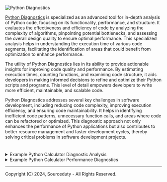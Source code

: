 ![Python Diagnostics](https://github.com/sourceduty/Python_Diagnostics/assets/123030236/bfd7e5f5-47b7-437d-8ef2-71227061d8cc)

[Python Diagnostics](https://chat.openai.com/g/g-NnT93PRw6-python-diagnostics) is specialized as an advanced tool for in-depth analysis of Python code, focusing on its functionality, performance, and structure. It evaluates the effectiveness and efficiency of code by analyzing the complexity of algorithms, pinpointing potential bottlenecks, and assessing the overall design quality to ensure optimal performance. This specialized analysis helps in understanding the execution time of various code segments, facilitating the identification of areas that could benefit from optimization to enhance performance.

The utility of Python Diagnostics lies in its ability to provide actionable insights for improving code quality and performance. By estimating execution times, counting functions, and examining code structure, it aids developers in making informed decisions to refine and optimize their Python scripts and programs. This level of detail empowers developers to write more efficient, maintainable, and scalable code.

Python Diagnostics addresses several key challenges in software development, including reducing code complexity, improving execution efficiency, and ensuring code maintainability. It helps in identifying inefficient code patterns, unnecessary function calls, and areas where code can be refactored or optimized. This diagnostic approach not only enhances the performance of Python applications but also contributes to better resource management and faster development cycles, thereby solving critical problems in software development projects.

#

<details><summary>Example Python Calculator Diagnostic Analysis</summary>
<br>

Analyze Python code.

```
import tkinter as tk

class Calculator:
    def __init__(self, master):
        self.master = master
        master.title("Simple Calculator")

        self.entry = tk.Entry(master, width=20, font=('Arial', 14))
        self.entry.grid(row=0, column=0, columnspan=4)

        buttons = [
            ('7', 1, 0), ('8', 1, 1), ('9', 1, 2), ('/', 1, 3),
            ('4', 2, 0), ('5', 2, 1), ('6', 2, 2), ('*', 2, 3),
            ('1', 3, 0), ('2', 3, 1), ('3', 3, 2), ('-', 3, 3),
            ('0', 4, 0), ('C', 4, 1), ('=', 4, 2), ('+', 4, 3)
        ]

        for (text, row, column) in buttons:
            button = tk.Button(master, text=text, width=5, height=2,
                               font=('Arial', 14),
                               command=lambda t=text: self.on_button_click(t))
            button.grid(row=row, column=column)

    def on_button_click(self, char):
        if char == '=':
            try:
                result = eval(self.entry.get())
                self.entry.delete(0, tk.END)
                self.entry.insert(tk.END, str(result))
            except Exception as e:
                self.entry.delete(0, tk.END)
                self.entry.insert(tk.END, "Error")
        elif char == 'C':
            self.entry.delete(0, tk.END)
        else:
            self.entry.insert(tk.END, char)


if __name__ == "__main__":
    root = tk.Tk()
    calculator = Calculator(root)
    root.mainloop()

```

Analysis of the provided Python code for a simple GUI calculator using tkinter:

Functionality and Structure

- Class Definition (Calculator): Defines the calculator functionality with two methods, __init__ and on_button_click.
- Initialization (__init__): Sets up the GUI, creates an entry widget, and initializes buttons with their labels, positions, and commands.
- Button Click Handling (on_button_click): Handles logic for button presses, including calculating and displaying results, clearing the entry widget, and appending characters.

Analysis and Suggestions

- Efficiency and Design Quality: Uses eval for expression evaluation, which is efficient but potentially risky. Consider safer alternatives for expression parsing.
- Potential Bottlenecks: Lambda in button command might be slightly less efficient due to creating new functions in each loop iteration, but impact is minimal in this context.
- Execution Time: Generally quick due to the simplicity of the application and efficiency of tkinter. Profile the code if experiencing lag, especially in the on_button_click method.
- Total Number of Functions: Two main functions/methods (init and on_button_click), indicating a simple and focused structure appropriate for the application's scale.

Conclusion

The calculator is well-structured and effectively achieves its intended functionality. For future enhancements, consider safer alternatives to eval and optimizing event binding for button clicks.

<br>
</details>

<details><summary>Example Python Calculator Performance Diagnostics</summary></summary>
<br>

Measure Python code performance.

```
import tkinter as tk

class Calculator:
    def __init__(self, master):
        self.master = master
        master.title("Simple Calculator")

        self.entry = tk.Entry(master, width=20, font=('Arial', 14))
        self.entry.grid(row=0, column=0, columnspan=4)

        buttons = [
            ('7', 1, 0), ('8', 1, 1), ('9', 1, 2), ('/', 1, 3),
            ('4', 2, 0), ('5', 2, 1), ('6', 2, 2), ('*', 2, 3),
            ('1', 3, 0), ('2', 3, 1), ('3', 3, 2), ('-', 3, 3),
            ('0', 4, 0), ('C', 4, 1), ('=', 4, 2), ('+', 4, 3)
        ]

        for (text, row, column) in buttons:
            button = tk.Button(master, text=text, width=5, height=2,
                               font=('Arial', 14),
                               command=lambda t=text: self.on_button_click(t))
            button.grid(row=row, column=column)

    def on_button_click(self, char):
        if char == '=':
            try:
                result = eval(self.entry.get())
                self.entry.delete(0, tk.END)
                self.entry.insert(tk.END, str(result))
            except Exception as e:
                self.entry.delete(0, tk.END)
                self.entry.insert(tk.END, "Error")
        elif char == 'C':
            self.entry.delete(0, tk.END)
        else:
            self.entry.insert(tk.END, char)


if __name__ == "__main__":
    root = tk.Tk()
    calculator = Calculator(root)
    root.mainloop()

```

Performance Analysis:

1. Algorithm Complexity

    - The operations are essentially O(1), as they don't scale with input size. This includes basic arithmetic operations and UI interactions.

2. Efficiency
   
    - The code is efficient for its intended purpose, with each button press triggering a simple event without heavy computation or data processing.

4. Potential Bottlenecks

    - The use of `eval` in `on_button_click` for calculations could be a potential bottleneck. While not significantly impacting performance for simple operations, `eval` poses security risks and can be inefficient with complex expressions.

5. Memory and Resource Utilization
   
    - The application is lightweight, consuming minimal memory and resources. The Tkinter library efficiently handles the main resources, which are the GUI elements.

7. UI Responsiveness
   
    - The application should remain responsive to user inputs, as the operations (handled by Tkinter's `mainloop()`) are simple and executed quickly.

9. Improvement Suggestions

    - Security of `eval`: Replace `eval` with a safer alternative for evaluating mathematical expressions to mitigate security risks.
    - Error Handling: Enhance error handling in `on_button_click` to catch specific exceptions for more precise error feedback.
    - Functionality Expansion: For potential future enhancements, consider structuring the code to efficiently accommodate more complex mathematical functions, by separating UI code from logic processing.

<br>
</details>

***
Copyright (C) 2024, Sourceduty - All Rights Reserved.
